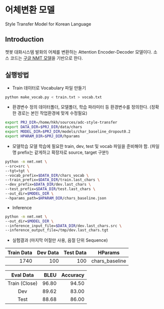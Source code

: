 # 어체변환 모델
Style Transfer Model for Korean Language

## Introduction
챗봇 대화시스템 발화의 어체를 변환하는 Attention Encoder-Decoder 모델이다.
소스 코드는 [구글 NMT 모델](https://github.com/tensorflow/nmt)을 기반으로 한다.

## 실행방법

* Train 데이터로 Vocabulary 파일 만들기
```sh
python make_vocab.py < train.txt > vocab.txt
```

* 환경변수 정의
데이터폴더, 모델폴더, 학습 파라미터 등 환경변수를 정의한다. (정확한 경로는 본인 작업환경에 맞게 수정필요)

```sh
export PRJ_DIR=/home/hkh/sources/adc-style-transfer
export DATA_DIR=$PRJ_DIR/data/chars
export MODEL_DIR=$PRJ_DIR/models/char_baseline_dropout0.2
export HPARAM_DIR=$PRJ_DIR/hparams
```

* 모델학습
모델 학습에 필요한 train, dev, test 및 vocab 파일을 준비해야 함. (파일명 prefix는 같게하고 확장자로 source, target 구분!)
```sh
python -m nmt.nmt \
--src=src \
--tgt=tgt \
--vocab_prefix=$DATA_DIR/chars_vocab \
--train_prefix=$DATA_DIR/train.last_chars \
--dev_prefix=$DATA_DIR/dev.last_chars \
--test_prefix=$DATA_DIR/test.last_chars \
--out_dir=$MODEL_DIR \
--hparams_path=$HPARAM_DIR/chars_baseline.json
```

* Inference
```sh
python -m nmt.nmt \
--out_dir=$MODEL_DIR \
--inference_input_file=$DATA_DIR/dev.last_chars.src \
--inference_output_file=/tmp/dev.last_chars.tgt
```

* 실험결과 (마지막 어절만 사용, 음절 단위 Sequence)

Train Data | Dev Data | Test Data | HParams
---:| ---:| ---:| --- |
1740 | 100 | 100 | chars_baseline

Eval Data | BLEU | Accuracy
:---:| ---:| ---:|
Train (Close) | 96.80 | 94.50
Dev | 89.62 | 83.00
Test | 88.68 | 86.00

